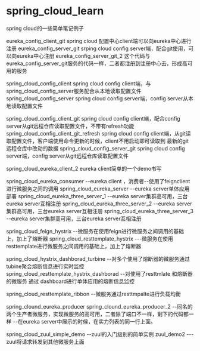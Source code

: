 # spring_cloud_learn
spring cloud的一些简单笔记例子


eureka_config_client_git
spring cloud 配置中心client端可以向eureka中心进行注册
eureka_config_server_git
       srping cloud config  server端，配合git使用，可以向eureka中心注册
eureka_config_server_git_2
         这个代码与 eureka_config_server_git服务的代码一样，二者都注册到注册中心去，形成高可用的服务


spring_cloud_config_client
 	spring cloud config client端，与 spring_cloud_config_server服务配合从本地读取配置文件
spring_cloud_config_server
 spring cloud config server端，config server从本地读取配置文件


spring_cloud_config_client_git
spring  cloud config client端，配合config server从git远程仓库读取配置文件，不带有refresh功能
spring_cloud_config_client_git_refresh
   	spring cloud config client端，从git读取配置文件，客户端使用命令更新的时候，client不用启动即可读取到   						       最新的git远程仓库中改动的数据
spring_cloud_config_server_git
  spring cloud config server端，config server从git远程仓库读取配置文件


spring_cloud_eureka_client_2
eureka client简单的一个demo书写

spring_cloud_eureka_consumer
--eureka client ，消费者--使用了feignclient进行微服务之间的调用
spring_cloud_eureka_server
--eureka server单体应用部署
spring_cloud_eureka_three_server_1
--eureka server集群高可用，三台eureka server互相注册
spring_cloud_eureka_three_server_2
--eureka server集群高可用，三台eureka server互相注册
spring_cloud_eureka_three_server_3
--eureka server集群高可用，三台eureka server互相注册

spring_cloud_feign_hystrix
--微服务在使用feign进行微服务之间调用的基础上，加上了熔断器
spring_cloud_resttemplate_hystrix
---微服务在使用resttemplate进行微服务之间调用的基础上，加上了熔断器

spring_cloud_hystrix_dashborad_turbine
--对多个使用了熔断器的微服务通过 tubine聚合熔断信息进行实时监控
spring_cloud_resttemplate_hystrix_dashborad
--对使用了resttmlate 和熔断器的微服务 通过 dashboard进行单体应用的熔断信息监控

spring_cloud_resttemplate_ribbon
--微服务通过resttmpalte进行负载均衡

spring_clound_eureka_producer
spring_clound_eureka_producer_2
--同名的两个生产者微服务，实现微服务的高可用，二者除了端口不一样，剩下的代码都一样
--在eureka server中展示的时候，在实力列表的同一行上面。

spring_cloud_zuul_simple_demo
--zuul的入门级别的简单实例
zuul_demo2
---zuul将请求转发到其他微服务上面

